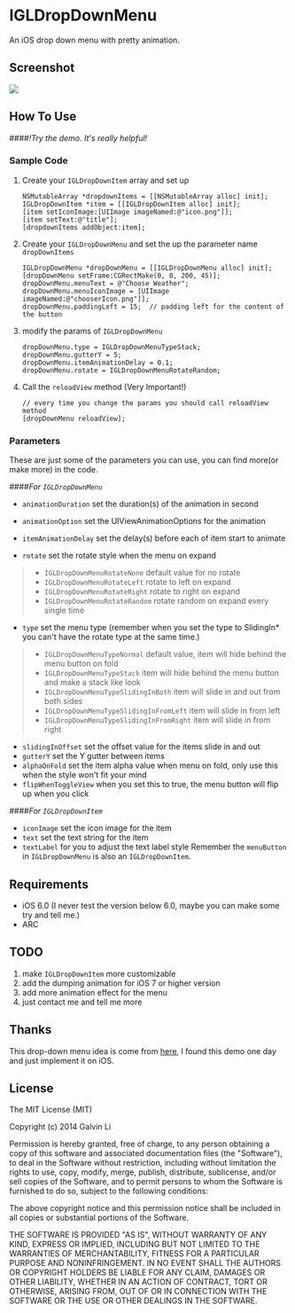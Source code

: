 IGLDropDownMenu
===============

An iOS drop down menu with pretty animation.

## Screenshot

[![](https://raw.githubusercontent.com/bestwnh/IGLDropDownMenu/master/Screens/IGLDropDownMenuDemo.gif)](https://raw.githubusercontent.com/bestwnh/IGLDropDownMenu/master/Screens/IGLDropDownMenuDemo.gif)

## How To Use

####*!Try the demo. It's really helpful!*

### Sample Code

1. Create your `IGLDropDownItem` array and set up
    ```
    NSMutableArray *dropdownItems = [[NSMutableArray alloc] init];
    IGLDropDownItem *item = [[IGLDropDownItem alloc] init];
    [item setIconImage:[UIImage imageNamed:@"icon.png"]];
    [item setText:@"title"];
    [dropdownItems addObject:item];
    ```
    
2. Create your `IGLDropDownMenu` and set the up the parameter name `dropDownItems`
    ```
    IGLDropDownMenu *dropDownMenu = [[IGLDropDownMenu alloc] init];
    [dropDownMenu setFrame:CGRectMake(0, 0, 200, 45)];
    dropDownMenu.menuText = @"Choose Weather";
    dropDownMenu.menuIconImage = [UIImage imageNamed:@"chooserIcon.png"]];
    dropDownMenu.paddingLeft = 15;  // padding left for the content of the button
    ```

3. modify the params of `IGLDropDownMenu`
    ```
    dropDownMenu.type = IGLDropDownMenuTypeStack;
    dropDownMenu.gutterY = 5;
    dropDownMenu.itemAnimationDelay = 0.1;
    dropDownMenu.rotate = IGLDropDownMenuRotateRandom;
    ```

4. Call the `reloadView` method (Very Important!)
    ```
    // every time you change the params you should call reloadView method
    [dropDownMenu reloadView];
    ```

### Parameters

These are just some of the parameters you can use, you can find more(or make more) in the code.

####*For `IGLDropDownMenu`*

- `animationDuration` set the duration(s) of the animation in second
- `animationOption` set the UIViewAnimationOptions for the animation
- `itemAnimationDelay` set the delay(s) before each of item start to animate

- `rotate` set the rotate style when the menu on expand
> - `IGLDropDownMenuRotateNone` default value for no rotate
> - `IGLDropDownMenuRotateLeft` rotate to left on expand
> - `IGLDropDownMenuRotateRight` rotate to right on expand
> - `IGLDropDownMenuRotateRandom` rotate random on expand every single time

- `type` set the menu type (remember when you set the type to SlidingIn* you can't have the rotate type at the same time.)
> - `IGLDropDownMenuTypeNormal` default value, item will hide behind the menu button on fold
> - `IGLDropDownMenuTypeStack` item will hide behind the menu button and make a stack like look
> - `IGLDropDownMenuTypeSlidingInBoth` item will slide in and out from both sides
> - `IGLDropDownMenuTypeSlidingInFromLeft` item will slide in from left
> - `IGLDropDownMenuTypeSlidingInFromRight` item will slide in from right

- `slidingInOffset` set the offset value for the items slide in and out
- `gutterY` set the Y gutter between items
- `alphaOnFold` set the item alpha value when menu on fold, only use this when the style won't fit your mind
- `flipWhenToggleView` when you set this to true, the menu button will flip up when you click

####*For `IGLDropDownItem`*

- `iconImage` set the icon image for the item
- `text` set the text string for the item
- `textLabel` for you to adjust the text label style
Remember the `menuButton` in `IGLDropDownMenu` is also an `IGLDropDownItem`.

## Requirements

- iOS 6.0 (I never test the version below 6.0, maybe you can make some try and tell me.)
- ARC

## TODO

1. make `IGLDropDownItem` more customizable
2. add the dumping animation for iOS 7 or higher version
3. add more animation effect for the menu
4. just contact me and tell me more

## Thanks

This drop-down menu idea is come from [here](http://tympanus.net/Development/SimpleDropDownEffects/index.html), I found this demo one day and just implement it on iOS.

## License

The MIT License (MIT)

Copyright (c) 2014 Galvin Li

Permission is hereby granted, free of charge, to any person obtaining a copy
of this software and associated documentation files (the "Software"), to deal
in the Software without restriction, including without limitation the rights
to use, copy, modify, merge, publish, distribute, sublicense, and/or sell
copies of the Software, and to permit persons to whom the Software is
furnished to do so, subject to the following conditions:

The above copyright notice and this permission notice shall be included in all
copies or substantial portions of the Software.

THE SOFTWARE IS PROVIDED "AS IS", WITHOUT WARRANTY OF ANY KIND, EXPRESS OR
IMPLIED, INCLUDING BUT NOT LIMITED TO THE WARRANTIES OF MERCHANTABILITY,
FITNESS FOR A PARTICULAR PURPOSE AND NONINFRINGEMENT. IN NO EVENT SHALL THE
AUTHORS OR COPYRIGHT HOLDERS BE LIABLE FOR ANY CLAIM, DAMAGES OR OTHER
LIABILITY, WHETHER IN AN ACTION OF CONTRACT, TORT OR OTHERWISE, ARISING FROM,
OUT OF OR IN CONNECTION WITH THE SOFTWARE OR THE USE OR OTHER DEALINGS IN THE
SOFTWARE.
